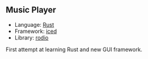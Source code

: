 ## Music Player

- Language: [Rust](https://www.rust-lang.org/)
- Framework: [iced](https://github.com/iced-rs/iced)
- Library: [rodio](https://github.com/RustAudio/rodio)

First attempt at learning Rust and new GUI framework.
